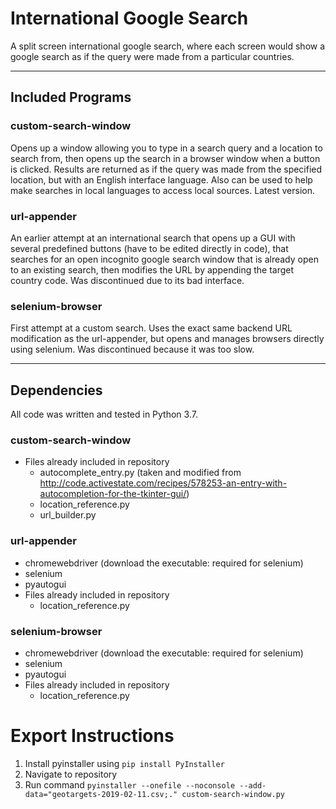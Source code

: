 # International Google Search

A split screen international google search, where each screen would show a google search as if the query were made from a particular countries.

---

## Included Programs

### custom-search-window

Opens up a window allowing you to type in a search query and a location to search from, then opens up the search in a browser window when a button is clicked. Results are returned as if the query was made from the specified location, but with an English interface language. Also can be used to help make searches in local languages to access local sources. Latest version.

### url-appender

An earlier attempt at an international search that opens up a GUI with several predefined buttons (have to be edited directly in code), that searches for an open incognito google search window that is already open to an existing search, then modifies the URL by appending the target country code. Was discontinued due to its bad interface.

### selenium-browser

First attempt at a custom search. Uses the exact same backend URL modification as the url-appender, but opens and manages browsers directly using selenium. Was discontinued because it was too slow.

---

## Dependencies

All code was written and tested in Python 3.7.

### custom-search-window

* Files already included in repository
  * autocomplete_entry.py (taken and modified from <http://code.activestate.com/recipes/578253-an-entry-with-autocompletion-for-the-tkinter-gui/>)
  * location_reference.py
  * url_builder.py

### url-appender

* chromewebdriver (download the executable: required for selenium)
* selenium
* pyautogui
* Files already included in repository
  * location_reference.py

### selenium-browser

* chromewebdriver (download the executable: required for selenium)
* selenium
* pyautogui
* Files already included in repository
  * location_reference.py

# Export Instructions

1. Install pyinstaller using `pip install PyInstaller`
1. Navigate to repository
1. Run command `pyinstaller --onefile --noconsole --add-data="geotargets-2019-02-11.csv;." custom-search-window.py`